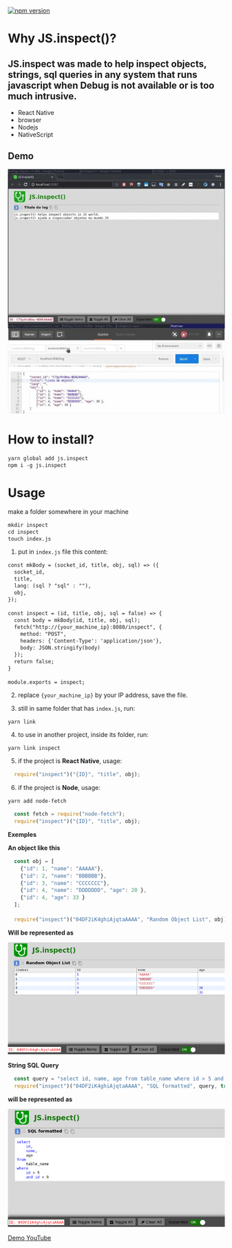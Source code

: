 [![npm version](https://badge.fury.io/js/js.inspect.svg)](https://badge.fury.io/js/js.inspect)

# Why JS.inspect()?

## JS.inspect was made to help inspect objects, strings, sql queries in any system that runs javascript when Debug is not available or is too much intrusive.

 - React Native
 - browser
 - Nodejs
 - NativeScript

## Demo
![JS.inspect Demo](https://raw.githubusercontent.com/rod-stuchi/JS-inspect/master/docs/js-inspect-demo.gif)

# How to install?

    yarn global add js.inspect 
    npm i -g js.inspect

# Usage

make a folder somewhere in your machine

```console
mkdir inspect
cd inspect
touch index.js
```

1. put in `index.js` file this content:

```text
const mkBody = (socket_id, title, obj, sql) => ({
  socket_id,
  title,
  lang: (sql ? "sql" : ""),
  obj,
});

const inspect = (id, title, obj, sql = false) => {
  const body = mkBody(id, title, obj, sql);
  fetch("http://{your_machine_ip}:8080/inspect", {
    method: "POST",
    headers: {'Content-Type': 'application/json'},
    body: JSON.stringify(body)
  });
  return false;
}

module.exports = inspect;
```

2. replace `{your_machine_ip}` by your IP address, save the file.

3. still in same folder that has `index.js`, run:

```console
yarn link
```
 
4. to use in another project, inside its folder, run:

```console
yarn link inspect
```

5. if the project is **React Native**, usage:

```javascript
  require("inspect")("{ID}", "title", obj);
```

6. if the project is **Node**, usage:
```console
yarn add node-fetch
```

```javascript
  const fetch = require("node-fetch");
  require("inspect")("{ID}", "title", obj);
```

**Exemples**

**An object like this**

```javascript
  const obj = [
    {"id": 1, "name": "AAAAA"},
    {"id": 2, "name": "BBBBBB"},
    {"id": 3, "name": "CCCCCCC"},
    {"id": 4, "name": "DDDDDDD", "age": 20 },
    {"id": 4, "age": 33 }
  ];

  require("inspect")("04DF2iK4ghiAjqtaAAAA", "Random Object List", obj);
```
**Will be represented as**

![Result 01](https://raw.githubusercontent.com/rod-stuchi/JS-inspect/master/docs/image01.png)

**String SQL Query**

```javascript
  const query = "select id, name, age from table_name where id > 5 and id < 9";
  require("inspect")("04DF2iK4ghiAjqtaAAAA", "SQL formatted", query, true);
```

**will be represented as**

![Result 02](https://raw.githubusercontent.com/rod-stuchi/JS-inspect/master/docs/image02.png)

[Demo YouTube](https://www.youtube.com/watch?v=Cl-B5XdSCIY)
